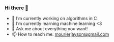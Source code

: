 ### Hi there 👋

- 🔭 I’m currently working on algorithms in C
- 🌱 I’m currently learning machine learning <3
- 💬 Ask me about everything you want!
- 📫 How to reach me: mourierjayson@gmail.com
